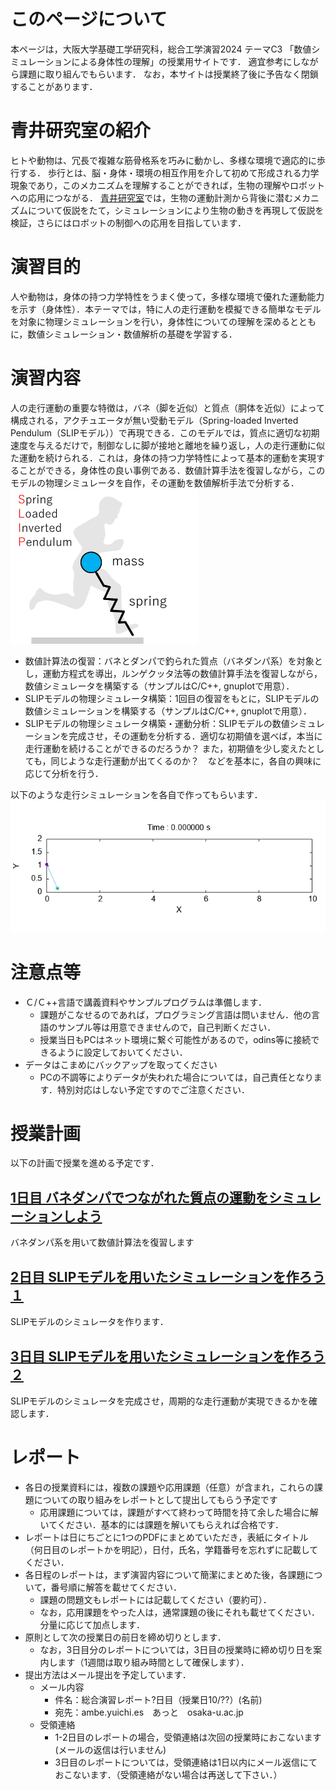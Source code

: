 # このページについて
本ページは，大阪大学基礎工学研究科，総合工学演習2024 テーマC3 「数値シミュレーションによる身体性の理解」の授業用サイトです．
適宜参考にしながら課題に取り組んでもらいます．
なお，本サイトは授業終了後に予告なく閉鎖することがあります．

# 青井研究室の紹介
ヒトや動物は、冗長で複雑な筋骨格系を巧みに動かし、多様な環境で適応的に歩行する．
歩行とは、脳・身体・環境の相互作用を介して初めて形成される力学現象であり，このメカニズムを理解することができれば，生物の理解やロボットへの応用につながる．
[青井研究室](https://mechbiosys.me.es.osaka-u.ac.jp/)では，生物の運動計測から背後に潜むメカニズムについて仮説をたて，シミュレーションにより生物の動きを再現して仮説を検証，さらにはロボットの制御への応用を目指しています．

# 演習目的
人や動物は，身体の持つ力学特性をうまく使って，多様な環境で優れた運動能力を示す（身体性）．本テーマでは，特に人の走行運動を模擬できる簡単なモデルを対象に物理シミュレーションを行い，身体性についての理解を深めるとともに，数値シミュレーション・数値解析の基礎を学習する．

# 演習内容
人の走行運動の重要な特徴は，バネ（脚を近似）と質点（胴体を近似）によって構成される，アクチュエータが無い受動モデル（Spring-loaded Inverted Pendulum（SLIPモデル））で再現できる．このモデルでは，質点に適切な初期速度を与えるだけで，制御なしに脚が接地と離地を繰り返し，人の走行運動に似た運動を続けられる．これは，身体の持つ力学特性によって基本的運動を実現することができる，身体性の良い事例である．数値計算手法を復習しながら，このモデルの物理シミュレータを自作，その運動を数値解析手法で分析する．
<img src="Figs/SLIP_overview.png" width="300" alt="SLIPモデル">
- 数値計算法の復習：バネとダンパで釣られた質点（バネダンパ系）を対象とし，運動方程式を導出，ルンゲクッタ法等の数値計算手法を復習しながら，数値シミュレータを構築する（サンプルはC/C++, gnuplotで用意）．
- SLIPモデルの物理シミュレータ構築：1回目の復習をもとに，SLIPモデルの数値シミュレーションを構築する（サンプルはC/C++, gnuplotで用意）．
- SLIPモデルの物理シミュレータ構築・運動分析：SLIPモデルの数値シミュレーションを完成させ，その運動を分析する．適切な初期値を選べば，本当に走行運動を続けることができるのだろうか？ また，初期値を少し変えたとしても，同じような走行運動が出てくるのか？　などを基本に，各自の興味に応じて分析を行う．

以下のような走行シミュレーションを各自で作ってもらいます．
![Animation](Figs/animation.gif)


# 注意点等
- Ｃ/Ｃ++言語で講義資料やサンプルプログラムは準備します．
  - 課題がこなせるのであれば，プログラミング言語は問いません．他の言語のサンプル等は用意できませんので，自己判断ください．
  - 授業当日もPCはネット環境に繋ぐ可能性があるので，odins等に接続できるように設定しておいてください．
- データはこまめにバックアップを取ってください
  - PCの不調等によりデータが失われた場合については，自己責任となります．特別対応はしない予定ですのでご注意ください．

# 授業計画
以下の計画で授業を進める予定です．

## [1日目 バネダンパでつながれた質点の運動をシミュレーションしよう](https://github.com/amby-1/sogoenshu_2024/blob/main/Day_1.md)
バネダンパ系を用いて数値計算法を復習します

## [2日目 SLIPモデルを用いたシミュレーションを作ろう１](https://github.com/amby-1/sogoenshu_2024/blob/main/Day_2-3.md)
SLIPモデルのシミュレータを作ります．

## [3日目 SLIPモデルを用いたシミュレーションを作ろう２](https://github.com/amby-1/sogoenshu_2024/blob/main/Day_2-3.md)
SLIPモデルのシミュレータを完成させ，周期的な走行運動が実現できるかを確認します．

# レポート
- 各日の授業資料には，複数の課題や応用課題（任意）が含まれ，これらの課題についての取り組みをレポートとして提出してもらう予定です
  - 応用課題については，課題がすべて終わって時間を持て余した場合に解いてください．基本的には課題を解いてもらえれば合格です．
- レポートは日にちごとに1つのPDFにまとめていただき，表紙にタイトル（何日目のレポートかを明記），日付，氏名，学籍番号を忘れずに記載してください．
- 各日程のレポートは，まず演習内容について簡潔にまとめた後，各課題について，番号順に解答を載せてください．
  - 課題の問題文もレポートには記載してください（要約可）．
  - なお，応用課題をやった人は，通常課題の後にそれも載せてください．分量に応じて加点します．
- 原則として次の授業日の前日を締め切りとします．
   - なお，3日目分のレポートについては，3日目の授業時に締め切り日を案内します（1週間は取り組み時間として確保します）．
- 提出方法はメール提出を予定しています．
  - メール内容
    - 件名：総合演習レポート?日目（授業日10/??）(名前)
    - 宛先：ambe.yuichi.es　あっと　osaka-u.ac.jp
  - 受領連絡
    - 1-2日目のレポートの場合，受領連絡は次回の授業時におこないます(メールの返信は行いません)
    - 3日目のレポートについては，受領連絡は1日以内にメール返信にておこないます．（受領連絡がない場合は再送して下さい．）
